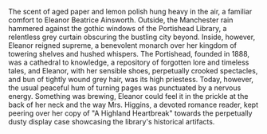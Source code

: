 The scent of aged paper and lemon polish hung heavy in the air, a familiar comfort to Eleanor Beatrice Ainsworth. Outside, the Manchester rain hammered against the gothic windows of the Portishead Library, a relentless grey curtain obscuring the bustling city beyond. Inside, however, Eleanor reigned supreme, a benevolent monarch over her kingdom of towering shelves and hushed whispers. The Portishead, founded in 1888, was a cathedral to knowledge, a repository of forgotten lore and timeless tales, and Eleanor, with her sensible shoes, perpetually crooked spectacles, and bun of tightly wound grey hair, was its high priestess. Today, however, the usual peaceful hum of turning pages was punctuated by a nervous energy. Something was brewing, Eleanor could feel it in the prickle at the back of her neck and the way Mrs. Higgins, a devoted romance reader, kept peering over her copy of "A Highland Heartbreak" towards the perpetually dusty display case showcasing the library's historical artifacts.
